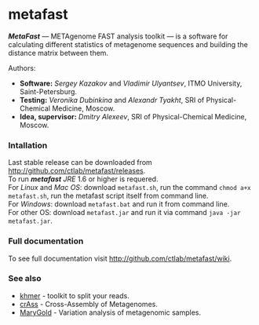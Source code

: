 metafast
========

***MetaFast*** — METAgenome FAST analysis toolkit — is a software for calculating different statistics 
of metagenome sequences and building the distance matrix between them.

Authors:
* **Software:** *Sergey Kazakov* and *Vladimir Ulyantsev*, ITMO University, Saint-Petersburg.
* **Testing:** *Veronika Dubinkina* and *Alexandr Tyakht*, SRI of Physical-Chemical Medicine, Moscow.
* **Idea, supervisor:** *Dmitry Alexeev*, SRI of Physical-Chemical Medicine, Moscow.


### Intallation

Last stable release can be downloaded from <http://github.com/ctlab/metafast/releases>.<br/>
To run ***metafast*** *JRE* 1.6 or higher is requered.<br/>
For *Linux* and *Mac OS*: download `metafast.sh`, run the command `chmod a+x metafast.sh`, run the metafast script itself from command line.<br/>
For *Windows*: download `metafast.bat` and run it from command line.<br/>
For other OS: download `metafast.jar` and run it via command `java -jar metafast.jar`.<br/>


### Full documentation

To see full documentation visit <http://github.com/ctlab/metafast/wiki>.


### See also

* [khmer](https://github.com/ged-lab/khmer) - toolkit to split your reads.
* [crAss](http://edwards.sdsu.edu/crass/) - Cross-Assembly of Metagenomes.
* [MaryGold](http://sourceforge.net/projects/metavar/) - Variation analysis of metagenomic samples.

